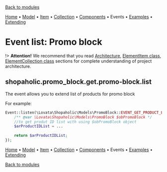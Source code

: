 [Back to modules](modules/home.md)

[Home](modules/promo-block/home.md)
• [Model](modules/promo-block/model/model.md)
• [Item](modules/promo-block/item/item.md)
• [Collection](modules/promo-block/collection/collection.md)
• [Components](modules/promo-block/component/component.md)
• Events
• [Examples](modules/promo-block/examples/examples.md)
• [Extending](modules/promo-block/extending/extending.md)

# Event list: Promo block

!> **Attention!**  We recommend that you read [Architecture](home.md#architecture), [ElementItem class](item-class/item-class.md),
[ElementCollection class](collection-class/collection-class.md) sections for complete understanding of  project architecture.

## **shopaholic.promo_block.get.promo-block.list**

The event allows you to extend list of products for promo block

For example:
```php
Event::listen(\Lovata\Shopaholic\Models\PromoBlock::EVENT_GET_PRODUCT_LIST, function($obPromoBlock) {
    /** @var \Lovata\Shopaholic\Models\PromoBlock $obPromoBlock */
    //to get produt ID list with using $obPromoBlock object
    $arProductIDList = ...
    
    return $arProductIDList;
});
```

[Home](modules/promo-block/home.md)
• [Model](modules/promo-block/model/model.md)
• [Item](modules/promo-block/item/item.md)
• [Collection](modules/promo-block/collection/collection.md)
• [Components](modules/promo-block/component/component.md)
• Events
• [Examples](modules/promo-block/examples/examples.md)
• [Extending](modules/promo-block/extending/extending.md)

[Back to modules](modules/home.md)
